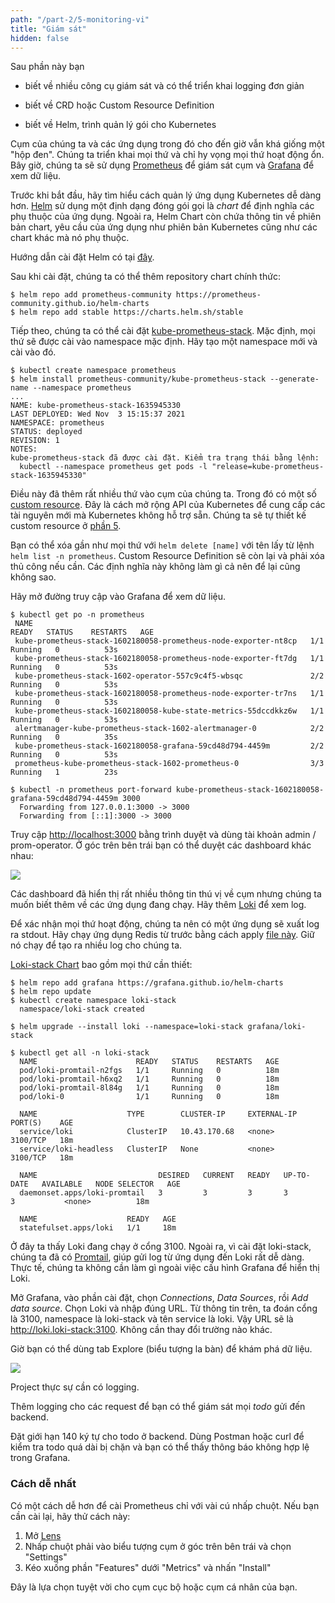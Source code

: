 ```yaml
---
path: "/part-2/5-monitoring-vi"
title: "Giám sát"
hidden: false
---
```


<text-box variant='learningObjectives' name='Mục tiêu học tập'>

Sau phần này bạn

- biết về nhiều công cụ giám sát và có thể triển khai logging đơn giản

- biết về CRD hoặc Custom Resource Definition

- biết về Helm, trình quản lý gói cho Kubernetes

</text-box>

Cụm của chúng ta và các ứng dụng trong đó cho đến giờ vẫn khá giống một "hộp đen". Chúng ta triển khai mọi thứ và chỉ hy vọng mọi thứ hoạt động ổn. Bây giờ, chúng ta sẽ sử dụng [Prometheus](https://prometheus.io/) để giám sát cụm và [Grafana](https://grafana.com/) để xem dữ liệu.

Trước khi bắt đầu, hãy tìm hiểu cách quản lý ứng dụng Kubernetes dễ dàng hơn. [Helm](https://helm.sh/) sử dụng một định dạng đóng gói gọi là _chart_ để định nghĩa các phụ thuộc của ứng dụng. Ngoài ra, Helm Chart còn chứa thông tin về phiên bản chart, yêu cầu của ứng dụng như phiên bản Kubernetes cũng như các chart khác mà nó phụ thuộc.

Hướng dẫn cài đặt Helm có tại [đây](https://helm.sh/docs/intro/install/).

Sau khi cài đặt, chúng ta có thể thêm repository chart chính thức:

```console
$ helm repo add prometheus-community https://prometheus-community.github.io/helm-charts
$ helm repo add stable https://charts.helm.sh/stable
```

Tiếp theo, chúng ta có thể cài đặt [kube-prometheus-stack](https://artifacthub.io/packages/helm/prometheus-community/kube-prometheus-stack). Mặc định, mọi thứ sẽ được cài vào namespace mặc định. Hãy tạo một namespace mới và cài vào đó.

```console
$ kubectl create namespace prometheus
$ helm install prometheus-community/kube-prometheus-stack --generate-name --namespace prometheus
...
NAME: kube-prometheus-stack-1635945330
LAST DEPLOYED: Wed Nov  3 15:15:37 2021
NAMESPACE: prometheus
STATUS: deployed
REVISION: 1
NOTES:
kube-prometheus-stack đã được cài đặt. Kiểm tra trạng thái bằng lệnh:
  kubectl --namespace prometheus get pods -l "release=kube-prometheus-stack-1635945330"
```

Điều này đã thêm rất nhiều thứ vào cụm của chúng ta. Trong đó có một số [custom resource](https://kubernetes.io/docs/concepts/extend-kubernetes/api-extension/custom-resources/). Đây là cách mở rộng API của Kubernetes để cung cấp các tài nguyên mới mà Kubernetes không hỗ trợ sẵn. Chúng ta sẽ tự thiết kế custom resource ở [phần 5](https://devopswithkubernetes.com/part5/).

Bạn có thể xóa gần như mọi thứ với `helm delete [name]` với tên lấy từ lệnh `helm list -n prometheus`. Custom Resource Definition sẽ còn lại và phải xóa thủ công nếu cần. Các định nghĩa này không làm gì cả nên để lại cũng không sao.

Hãy mở đường truy cập vào Grafana để xem dữ liệu.

```console
$ kubectl get po -n prometheus
 NAME                                                              READY   STATUS    RESTARTS   AGE
 kube-prometheus-stack-1602180058-prometheus-node-exporter-nt8cp   1/1     Running   0          53s
 kube-prometheus-stack-1602180058-prometheus-node-exporter-ft7dg   1/1     Running   0          53s
 kube-prometheus-stack-1602-operator-557c9c4f5-wbsqc               2/2     Running   0          53s
 kube-prometheus-stack-1602180058-prometheus-node-exporter-tr7ns   1/1     Running   0          53s
 kube-prometheus-stack-1602180058-kube-state-metrics-55dccdkkz6w   1/1     Running   0          53s
 alertmanager-kube-prometheus-stack-1602-alertmanager-0            2/2     Running   0          35s
 kube-prometheus-stack-1602180058-grafana-59cd48d794-4459m         2/2     Running   0          53s
 prometheus-kube-prometheus-stack-1602-prometheus-0                3/3     Running   1          23s

$ kubectl -n prometheus port-forward kube-prometheus-stack-1602180058-grafana-59cd48d794-4459m 3000
  Forwarding from 127.0.0.1:3000 -> 3000
  Forwarding from [::1]:3000 -> 3000
```

Truy cập [http://localhost:3000](http://localhost:3000) bằng trình duyệt và dùng tài khoản admin / prom-operator. Ở góc trên bên trái bạn có thể duyệt các dashboard khác nhau:

<img src="../img/grafana1.png">

Các dashboard đã hiển thị rất nhiều thông tin thú vị về cụm nhưng chúng ta muốn biết thêm về các ứng dụng đang chạy. Hãy thêm [Loki](https://grafana.com/oss/loki/) để xem log.

Để xác nhận mọi thứ hoạt động, chúng ta nên có một ứng dụng sẽ xuất log ra stdout. Hãy chạy ứng dụng Redis từ trước bằng cách apply [file này](https://raw.githubusercontent.com/kubernetes-hy/material-example/master/app5/manifests/statefulset.yaml). Giữ nó chạy để tạo ra nhiều log cho chúng ta.

[Loki-stack Chart](https://github.com/grafana/helm-charts/tree/main/charts/loki-stack) bao gồm mọi thứ cần thiết:

```console
$ helm repo add grafana https://grafana.github.io/helm-charts
$ helm repo update
$ kubectl create namespace loki-stack
  namespace/loki-stack created

$ helm upgrade --install loki --namespace=loki-stack grafana/loki-stack

$ kubectl get all -n loki-stack
  NAME                      READY   STATUS    RESTARTS   AGE
  pod/loki-promtail-n2fgs   1/1     Running   0          18m
  pod/loki-promtail-h6xq2   1/1     Running   0          18m
  pod/loki-promtail-8l84g   1/1     Running   0          18m
  pod/loki-0                1/1     Running   0          18m

  NAME                    TYPE        CLUSTER-IP     EXTERNAL-IP   PORT(S)    AGE
  service/loki            ClusterIP   10.43.170.68   <none>        3100/TCP   18m
  service/loki-headless   ClusterIP   None           <none>        3100/TCP   18m

  NAME                           DESIRED   CURRENT   READY   UP-TO-DATE   AVAILABLE   NODE SELECTOR   AGE
  daemonset.apps/loki-promtail   3         3         3       3            3           <none>          18m

  NAME                    READY   AGE
  statefulset.apps/loki   1/1     18m
```

Ở đây ta thấy Loki đang chạy ở cổng 3100. Ngoài ra, vì cài đặt loki-stack, chúng ta đã có [Promtail](https://grafana.com/docs/loki/latest/clients/promtail/), giúp gửi log từ ứng dụng đến Loki rất dễ dàng. Thực tế, chúng ta không cần làm gì ngoài việc cấu hình Grafana để hiển thị Loki.

Mở Grafana, vào phần cài đặt, chọn _Connections_, _Data Sources_, rồi _Add data source_. Chọn Loki và nhập đúng URL. Từ thông tin trên, ta đoán cổng là 3100, namespace là loki-stack và tên service là loki. Vậy URL sẽ là http://loki.loki-stack:3100. Không cần thay đổi trường nào khác.

Giờ bạn có thể dùng tab Explore (biểu tượng la bàn) để khám phá dữ liệu.

<img src="../img/loki_app_redisapp.png">

<exercise name='Exercise 2.10: Project v1.3'>

Project thực sự cần có logging.

Thêm logging cho các request để bạn có thể giám sát mọi _todo_ gửi đến backend.

Đặt giới hạn 140 ký tự cho todo ở backend. Dùng Postman hoặc curl để kiểm tra todo quá dài bị chặn và bạn có thể thấy thông báo không hợp lệ trong Grafana.

</exercise>

### Cách dễ nhất

Có một cách dễ hơn để cài Prometheus chỉ với vài cú nhấp chuột. Nếu bạn cần cài lại, hãy thử cách này:

1. Mở [Lens](https://k8slens.dev/)
2. Nhấp chuột phải vào biểu tượng cụm ở góc trên bên trái và chọn "Settings"
3. Kéo xuống phần "Features" dưới "Metrics" và nhấn "Install"

Đây là lựa chọn tuyệt vời cho cụm cục bộ hoặc cụm cá nhân của bạn.
